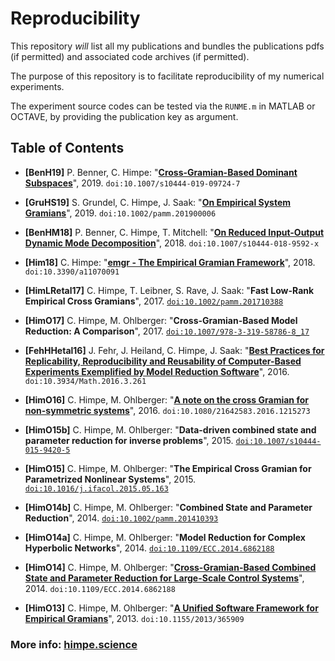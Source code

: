 # Reproducibility

This repository _will_ list all my publications and bundles the publications pdfs (if permitted) and associated code archives (if permitted).

The purpose of this repository is to facilitate reproducibility of my numerical experiments.

The experiment source codes can be tested via the `RUNME.m` in MATLAB or OCTAVE, by providing the publication key as argument.

## Table of Contents

* **[BenH19]** P. Benner, C. Himpe: "[**Cross-Gramian-Based Dominant Subspaces**](BenH19.pdf)", 2019. `doi:10.1007/s10444-019-09724-7`
* **[GruHS19]** S. Grundel, C. Himpe, J. Saak: "[**On Empirical System Gramians**](GruHS19.pdf)", 2019. `doi:10.1002/pamm.201900006`

* **[BenHM18]** P. Benner, C. Himpe, T. Mitchell: "[**On Reduced Input-Output Dynamic Mode Decomposition**](BenHM18.pdf)", 2018. `doi:10.1007/s10444-018-9592-x`

* **[Him18]** C. Himpe: "[**emgr - The Empirical Gramian Framework**](Him18.pdf)", 2018. `doi:10.3390/a11070091`

* **[HimLRetal17]** C. Himpe, T. Leibner, S. Rave, J. Saak: "**Fast Low-Rank Empirical Cross Gramians**", 2017. [`doi:10.1002/pamm.201710388`](https://doi.org/10.1002/pamm.201710388)

* **[HimO17]** C. Himpe, M. Ohlberger: "**Cross-Gramian-Based Model Reduction: A Comparison**", 2017. [`doi:10.1007/978-3-319-58786-8_17`](https://doi.org/10.1007/978-3-319-58786-8_17)

* **[FehHHetal16]** J. Fehr, J. Heiland, C. Himpe, J. Saak: "[**Best Practices for Replicability, Reproducibility and Reusability of Computer-Based Experiments Exemplified by Model Reduction Software**](FehHHetal16.pdf)", 2016. `doi:10.3934/Math.2016.3.261`
* **[HimO16]** C. Himpe, M. Ohlberger: "[**A note on the cross Gramian for non-symmetric systems**](HimO16.pdf)", 2016. `doi:10.1080/21642583.2016.1215273`
* **[HimO15b]** C. Himpe, M. Ohlberger: "**Data-driven combined state and parameter reduction for inverse problems**", 2015. [`doi:10.1007/s10444-015-9420-5`](https://doi.org/10.1007/s10444-015-9420-5)

* **[HimO15]** C. Himpe, M. Ohlberger: "**The Empirical Cross Gramian for Parametrized Nonlinear Systems**", 2015. [`doi:10.1016/j.ifacol.2015.05.163`](https://doi.org/10.1016/j.ifacol.2015.05.163)
* **[HimO14b]** C. Himpe, M. Ohlberger: "**Combined State and Parameter Reduction**", 2014. [`doi:10.1002/pamm.201410393`](https://doi.org/10.1002/pamm.201410393)
* **[HimO14a]** C. Himpe, M. Ohlberger: "**Model Reduction for Complex Hyperbolic Networks**", 2014. [`doi:10.1109/ECC.2014.6862188`](https://doi.org/10.1109/ECC.2014.6862188)
* **[HimO14]** C. Himpe, M. Ohlberger: "[**Cross-Gramian-Based Combined State and Parameter Reduction for Large-Scale Control Systems**](HimO14.pdf)", 2014. `doi:10.1109/ECC.2014.6862188`
* **[HimO13]** C. Himpe, M. Ohlberger: "[**A Unified Software Framework for Empirical Gramians**](HimO13.pdf)", 2013. `doi:10.1155/2013/365909`	

### More info: [himpe.science](https://himpe.science)
